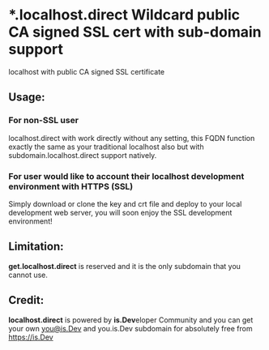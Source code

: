 # *.localhost.direct Wildcard public CA signed SSL cert with sub-domain support
localhost with public CA signed SSL certificate

## Usage:  
### For non-SSL user  
localhost.direct with work directly without any setting, this FQDN function exactly the same as your traditional localhost also but with subdomain.localhost.direct support natively.

###  For user would like to account their localhost development environment with HTTPS (SSL)  
Simply download or clone the key and crt file and deploy to your local development web server, you will soon enjoy the SSL development environment!

## Limitation:
**get.localhost.direct** is reserved and it is the only subdomain that you cannot use.

## Credit:
**localhost.direct** is powered by **is.Dev**eloper Community and you can get your own you@is.Dev and you.is.Dev subdomain for absolutely free from https://is.Dev
